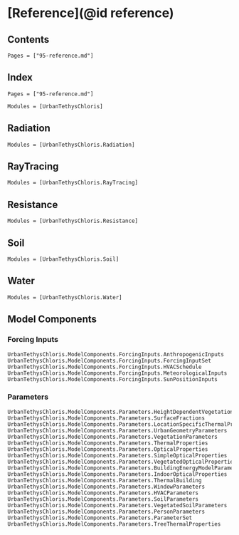 # [Reference](@id reference)

## Contents

```@contents
Pages = ["95-reference.md"]
```

## Index

```@index
Pages = ["95-reference.md"]
```

```@autodocs
Modules = [UrbanTethysChloris]
```

## Radiation

```@autodocs
Modules = [UrbanTethysChloris.Radiation]
```

## RayTracing

```@autodocs
Modules = [UrbanTethysChloris.RayTracing]
```

## Resistance

```@autodocs
Modules = [UrbanTethysChloris.Resistance]
```

## Soil

```@autodocs
Modules = [UrbanTethysChloris.Soil]
```

## Water

```@autodocs
Modules = [UrbanTethysChloris.Water]
```

## Model Components

### Forcing Inputs

```@docs
UrbanTethysChloris.ModelComponents.ForcingInputs.AnthropogenicInputs
UrbanTethysChloris.ModelComponents.ForcingInputs.ForcingInputSet
UrbanTethysChloris.ModelComponents.ForcingInputs.HVACSchedule
UrbanTethysChloris.ModelComponents.ForcingInputs.MeteorologicalInputs
UrbanTethysChloris.ModelComponents.ForcingInputs.SunPositionInputs
```

### Parameters

```@docs
UrbanTethysChloris.ModelComponents.Parameters.HeightDependentVegetationParameters
UrbanTethysChloris.ModelComponents.Parameters.SurfaceFractions
UrbanTethysChloris.ModelComponents.Parameters.LocationSpecificThermalProperties
UrbanTethysChloris.ModelComponents.Parameters.UrbanGeometryParameters
UrbanTethysChloris.ModelComponents.Parameters.VegetationParameters
UrbanTethysChloris.ModelComponents.Parameters.ThermalProperties
UrbanTethysChloris.ModelComponents.Parameters.OpticalProperties
UrbanTethysChloris.ModelComponents.Parameters.SimpleOpticalProperties
UrbanTethysChloris.ModelComponents.Parameters.VegetatedOpticalProperties
UrbanTethysChloris.ModelComponents.Parameters.BuildingEnergyModelParameters
UrbanTethysChloris.ModelComponents.Parameters.IndoorOpticalProperties
UrbanTethysChloris.ModelComponents.Parameters.ThermalBuilding
UrbanTethysChloris.ModelComponents.Parameters.WindowParameters
UrbanTethysChloris.ModelComponents.Parameters.HVACParameters
UrbanTethysChloris.ModelComponents.Parameters.SoilParameters
UrbanTethysChloris.ModelComponents.Parameters.VegetatedSoilParameters
UrbanTethysChloris.ModelComponents.Parameters.PersonParameters
UrbanTethysChloris.ModelComponents.Parameters.ParameterSet
UrbanTethysChloris.ModelComponents.Parameters.TreeThermalProperties
```
